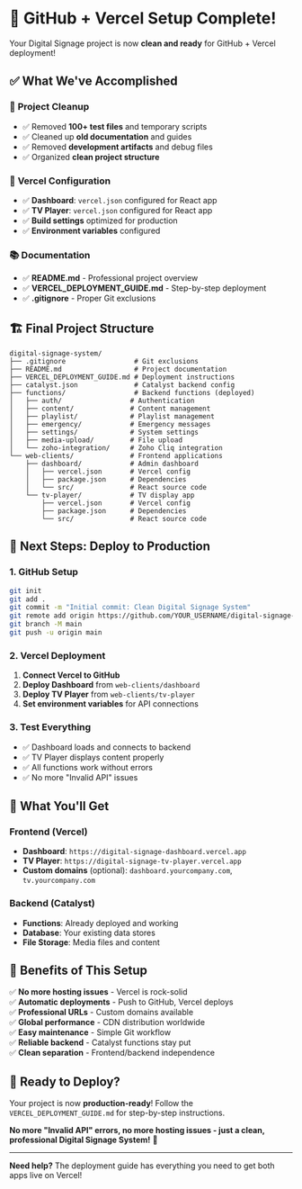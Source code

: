 # 🎯 GitHub + Vercel Setup Complete!

Your Digital Signage project is now **clean and ready** for GitHub + Vercel deployment!

## ✅ **What We've Accomplished**

### 🧹 **Project Cleanup**
- ✅ Removed **100+ test files** and temporary scripts
- ✅ Cleaned up **old documentation** and guides
- ✅ Removed **development artifacts** and debug files
- ✅ Organized **clean project structure**

### 🚀 **Vercel Configuration**
- ✅ **Dashboard**: `vercel.json` configured for React app
- ✅ **TV Player**: `vercel.json` configured for React app
- ✅ **Build settings** optimized for production
- ✅ **Environment variables** configured

### 📚 **Documentation**
- ✅ **README.md** - Professional project overview
- ✅ **VERCEL_DEPLOYMENT_GUIDE.md** - Step-by-step deployment
- ✅ **.gitignore** - Proper Git exclusions

## 🏗️ **Final Project Structure**

```
digital-signage-system/
├── .gitignore                 # Git exclusions
├── README.md                  # Project documentation
├── VERCEL_DEPLOYMENT_GUIDE.md # Deployment instructions
├── catalyst.json              # Catalyst backend config
├── functions/                 # Backend functions (deployed)
│   ├── auth/                 # Authentication
│   ├── content/              # Content management
│   ├── playlist/             # Playlist management
│   ├── emergency/            # Emergency messages
│   ├── settings/             # System settings
│   ├── media-upload/         # File upload
│   └── zoho-integration/     # Zoho Cliq integration
└── web-clients/              # Frontend applications
    ├── dashboard/            # Admin dashboard
    │   ├── vercel.json       # Vercel config
    │   ├── package.json      # Dependencies
    │   └── src/              # React source code
    └── tv-player/            # TV display app
        ├── vercel.json       # Vercel config
        ├── package.json      # Dependencies
        └── src/              # React source code
```

## 🚀 **Next Steps: Deploy to Production**

### **1. GitHub Setup**
```bash
git init
git add .
git commit -m "Initial commit: Clean Digital Signage System"
git remote add origin https://github.com/YOUR_USERNAME/digital-signage-system.git
git branch -M main
git push -u origin main
```

### **2. Vercel Deployment**
1. **Connect Vercel to GitHub**
2. **Deploy Dashboard** from `web-clients/dashboard`
3. **Deploy TV Player** from `web-clients/tv-player`
4. **Set environment variables** for API connections

### **3. Test Everything**
- ✅ Dashboard loads and connects to backend
- ✅ TV Player displays content properly
- ✅ All functions work without errors
- ✅ No more "Invalid API" issues

## 🎯 **What You'll Get**

### **Frontend (Vercel)**
- **Dashboard**: `https://digital-signage-dashboard.vercel.app`
- **TV Player**: `https://digital-signage-tv-player.vercel.app`
- **Custom domains** (optional): `dashboard.yourcompany.com`, `tv.yourcompany.com`

### **Backend (Catalyst)**
- **Functions**: Already deployed and working
- **Database**: Your existing data stores
- **File Storage**: Media files and content

## 🎉 **Benefits of This Setup**

✅ **No more hosting issues** - Vercel is rock-solid  
✅ **Automatic deployments** - Push to GitHub, Vercel deploys  
✅ **Professional URLs** - Custom domains available  
✅ **Global performance** - CDN distribution worldwide  
✅ **Easy maintenance** - Simple Git workflow  
✅ **Reliable backend** - Catalyst functions stay put  
✅ **Clean separation** - Frontend/backend independence  

## 🔧 **Ready to Deploy?**

Your project is now **production-ready**! Follow the `VERCEL_DEPLOYMENT_GUIDE.md` for step-by-step instructions.

**No more "Invalid API" errors, no more hosting issues - just a clean, professional Digital Signage System!** 🚀

---

**Need help?** The deployment guide has everything you need to get both apps live on Vercel!

